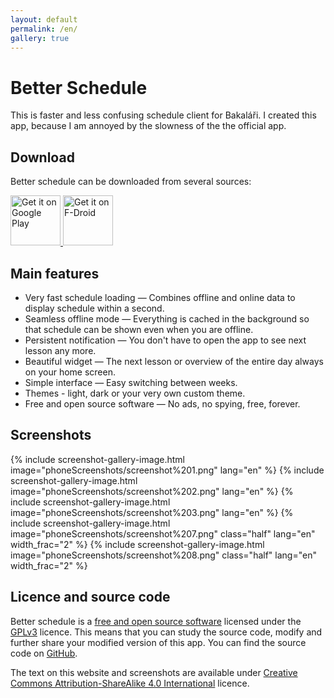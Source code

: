 ```yaml
---
layout: default
permalink: /en/
gallery: true
---
```


# Better Schedule

This is faster and less confusing schedule client for Bakaláři. I created this app,
because I am annoyed by the slowness of the the official app.

## Download

Better schedule can be downloaded from several sources:

<a href="https://play.google.com/store/apps/details?id=cz.vitskalicky.lepsirozvrh&utm_source=website&pcampaignid=pcampaignidMKT-Other-global-all-co-prtnr-py-PartBadge-Mar2515-1">
    <img alt='Get it on Google Play' height="80px" src='https://play.google.com/intl/en_us/badges/static/images/badges/en_badge_web_generic.png'/>
</a>
<a href="https://f-droid.org/packages/cz.vitskalicky.lepsirozvrh">
    <img src="https://fdroid.gitlab.io/artwork/badge/get-it-on-en.png" alt="Get it on F-Droid" height="80px">
</a>
<a href="https://github.com/vitSkalicky/lepsi-rozvrh/releases/tag/{{ site.git-tag }}"><i class="svg-icon github" style="height: 80px; width: 80px; background-size: cover;"></i></a>

## Main features

- Very fast schedule loading — Combines offline and online data to display schedule within a second.
- Seamless offline mode — Everything is cached in the background so that schedule can be shown even when you are offline.
- Persistent notification — You don't have to open the app to see next lesson any more.
- Beautiful widget — The next lesson or overview of the entire day always on your home screen.
- Simple interface — Easy switching between weeks.
- Themes - light, dark or your very own custom theme.
- Free and open source software — No ads, no spying, free, forever.

## Screenshots

<p class="gallery-box clearfix">
{% include screenshot-gallery-image.html image="phoneScreenshots/screenshot%201.png" lang="en" %}
{% include screenshot-gallery-image.html image="phoneScreenshots/screenshot%202.png" lang="en" %}
{% include screenshot-gallery-image.html image="phoneScreenshots/screenshot%203.png" lang="en" %}
{% include screenshot-gallery-image.html image="phoneScreenshots/screenshot%207.png" class="half" lang="en" width_frac="2" %}
{% include screenshot-gallery-image.html image="phoneScreenshots/screenshot%208.png" class="half" lang="en" width_frac="2" %}
</p>

## Licence and source code

Better schedule is a [free and open source software](https://en.wikipedia.org/wiki/Free_software) licensed under the [GPLv3](https://www.gnu.org/licenses/gpl-3.0.en.html) licence. This means that you can study the source code, modify and further share your modified version of this app. You can find the source code on [GitHub](https://github.com/vitSkalicky/lepsi-rozvrh).

The text on this website and screenshots are available under [Creative Commons Attribution-ShareAlike 4.0 International](https://creativecommons.org/licenses/by-sa/4.0/) licence.